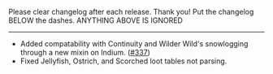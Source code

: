 Please clear changelog after each release.
Thank you!
Put the changelog BELOW the dashes. ANYTHING ABOVE IS IGNORED

-----------------
- Added compatability with Continuity and Wilder Wild's snowlogging through a new mixin on Indium. ([#337](https://github.com/FrozenBlock/WilderWild/issues/377))
- Fixed Jellyfish, Ostrich, and Scorched loot tables not parsing.
